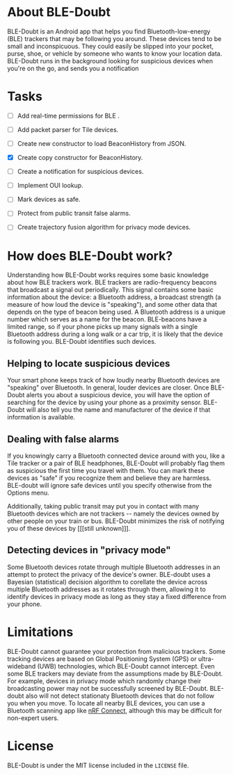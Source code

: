 # About BLE-Doubt

BLE-Doubt is an Android app that helps you find Bluetooth-low-energy (BLE) trackers that may be following you around. These devices tend to be small and inconspicuous. They could easily be slipped into your pocket, purse, shoe, or vehicle by someone who wants to know your location data. BLE-Doubt runs in the background looking for suspicious devices when you're on the go, and sends you a notification  

# Tasks

- [ ] Add real-time permissions for BLE .
- [ ] Add packet parser for Tile devices.
- [ ] Create new constructor to load BeaconHistory from JSON.
- [X] Create copy constructor for BeaconHistory.
- [ ] Create a notification for suspicious devices.
- [ ] Implement OUI lookup.
- [ ] Mark devices as safe.
- [ ] Protect from public transit false alarms.
- [ ] Create trajectory fusion algorithm for privacy mode devices.


# How does BLE-Doubt work?

Understanding how BLE-Doubt works requires some basic knowledge about how BLE trackers work. BLE trackers are radio-frequency beacons that broadcast a signal out periodically. This signal contains some basic information about the device: a Bluetooth address, a broadcast strength (a measure of how loud the device is "speaking"), and some other data that depends on the type of beacon being used. A Bluetooth address is a unique number which serves as a name for the beacon. BLE-beacons have a limited range, so if your phone picks up many signals with a single Bluetooth address during a long walk or a car trip, it is likely that the device is following you. BLE-Doubt identifies such devices.

## Helping to locate suspicious devices

Your smart phone keeps track of how loudly nearby Bluetooth devices are "speaking" over Bluetooth. In general, louder devices are closer. Once BLE-Doubt alerts you about a suspicious device, you will have the option
of searching for the device by using your phone as a proximity sensor. BLE-Doubt will also tell you the name and manufacturer of the device if that information is available.

## Dealing with false alarms

If you knowingly carry a Bluetooth connected device around with you, like a Tile tracker or a pair of BLE headphones, BLE-Doubt will probably flag them as suspicious the first time you travel with them. You can mark these devices as "safe" if you recognize them and believe they are harmless. BLE-doubt will ignore safe devices until you specify otherwise from the Options menu.

Additionally, taking public transit may put you in contact with many Bluetooth devices which are not trackers -- namely the devices owned by other people on your train or bus. BLE-Doubt minimizes the risk of notifying you of these devices by [[[still unknown]]].

## Detecting devices in "privacy mode"

Some Bluetooth devices rotate through multiple Bluetooth addresses in an attempt to protect the privacy of the device's owner. BLE-doubt uses a Bayesian (statistical) decision algorithm to corellate the device across multiple Bluetooth addresses as it rotates through them, allowing it to identify devices in privacy mode as long as they stay a fixed difference from your phone. 

# Limitations

BLE-Doubt cannot guarantee your protection from malicious trackers. Some tracking devices are based on Global Positioning System (GPS) or ultra-wideband (UWB) technologies, which BLE-Doubt cannot intercept. Even some BLE trackers may deviate from the assumptions made by BLE-Doubt. For example, devices in privacy mode which randomly change their broadcasting power may not be successfully screened by BLE-Doubt. BLE-doubt also will not detect stationaty Bluetooth devices that do not follow you when you move. To locate all nearby BLE devices, you can use a Bluetooth scanning app like  [nRF Connect](https://www.nordicsemi.com/Software-and-tools/Development-Tools/nRF-Connect-for-mobile), although this may be difficult for non-expert users.

# License 

BLE-Doubt is under the MIT license included in the `LICENSE` file.